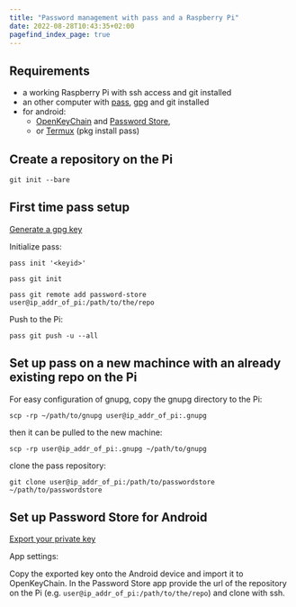 ```yaml
---
title: "Password management with pass and a Raspberry Pi"
date: 2022-08-28T10:43:35+02:00
pagefind_index_page: true
---
```


## Requirements

* a working Raspberry Pi with ssh access and git installed
* an other computer with [pass](https://www.passwordstore.org/), [gpg](https://www.gnupg.org/) and git installed
* for android:
    * [OpenKeyChain](https://www.openkeychain.org/) and [Password Store](https://passwordstore.app/),
    * or [Termux](https://termux.dev/en/) (pkg install pass)

## Create a repository on the Pi

```terminal
git init --bare
```

## First time pass setup

[Generate a gpg key](../gpg/#generate-a-new-key)

Initialize pass:

```terminal
pass init '<keyid>'
```
```terminal
pass git init
```
```terminal
pass git remote add password-store user@ip_addr_of_pi:/path/to/the/repo
```

Push to the Pi:

```terminal
pass git push -u --all
```

## Set up pass on a new machince with an already existing repo on the Pi

For easy configuration of gnupg, copy the gnupg directory to the Pi:
```terminal
scp -rp ~/path/to/gnupg user@ip_addr_of_pi:.gnupg
```
then it can be pulled to the new machine:
```terminal
scp -rp user@ip_addr_of_pi:.gnupg ~/path/to/gnupg
```
clone the pass repository:
```terminal
git clone user@ip_addr_of_pi:/path/to/passwordstore ~/path/to/passwordstore
```

## Set up Password Store for Android

[Export your private key](../gpg/#export-your-private-key)

App settings:

Copy the exported key onto the Android device and import it to OpenKeyChain.
In the Password Store app provide the url of the repository on the Pi (e.g. `user@ip_addr_of_pi:/path/to/the/repo`) and clone with ssh.
